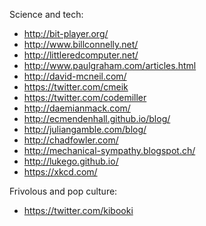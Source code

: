 Science and tech:

 - http://bit-player.org/
 - http://www.billconnelly.net/
 - http://littleredcomputer.net/
 - http://www.paulgraham.com/articles.html
 - http://david-mcneil.com/
 - https://twitter.com/cmeik
 - https://twitter.com/codemiller
 - http://daemianmack.com/
 - http://ecmendenhall.github.io/blog/
 - http://juliangamble.com/blog/
 - http://chadfowler.com/
 - http://mechanical-sympathy.blogspot.ch/
 - http://lukego.github.io/
 - https://xkcd.com/

Frivolous and pop culture:

 - https://twitter.com/kibooki
